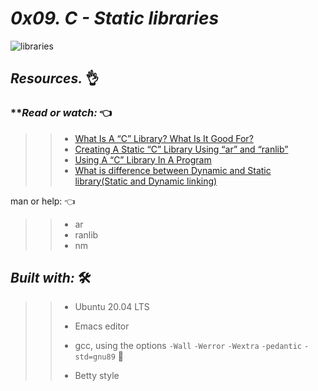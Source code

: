 # *_0x09. C - Static libraries_*


![libraries](https://user-images.githubusercontent.com/85587286/199150542-f9f1cb40-2e11-4d69-859f-a14a1f94cb22.png)


 ## **_Resources._** 👌

### **_Read or watch:_  👈

>> * [What Is A “C” Library? What Is It Good For?](https://intranet.hbtn.io/rltoken/4Dki8HiSS6QBDwsznMbXFA)
>> * [Creating A Static “C” Library Using “ar” and “ranlib”](https://intranet.hbtn.io/rltoken/4Dki8HiSS6QBDwsznMbXFA)
>> * [Using A “C” Library In A Program](https://intranet.hbtn.io/rltoken/4Dki8HiSS6QBDwsznMbXFA)
>> * [What is difference between Dynamic and Static library(Static and Dynamic linking)](https://intranet.hbtn.io/rltoken/wC9HCOvJwa_Co1nZuL4QMA)


man or help: 👈

>> * ar
>> * ranlib
>> * nm

## **_Built with:_** 🛠️

>> * Ubuntu 20.04 LTS
>> 
>> * Emacs editor
>> 
>> * gcc, using the options `-Wall` `-Werror` `-Wextra` `-pedantic` `-std=gnu89` 🏁
>> 
>> * Betty style
